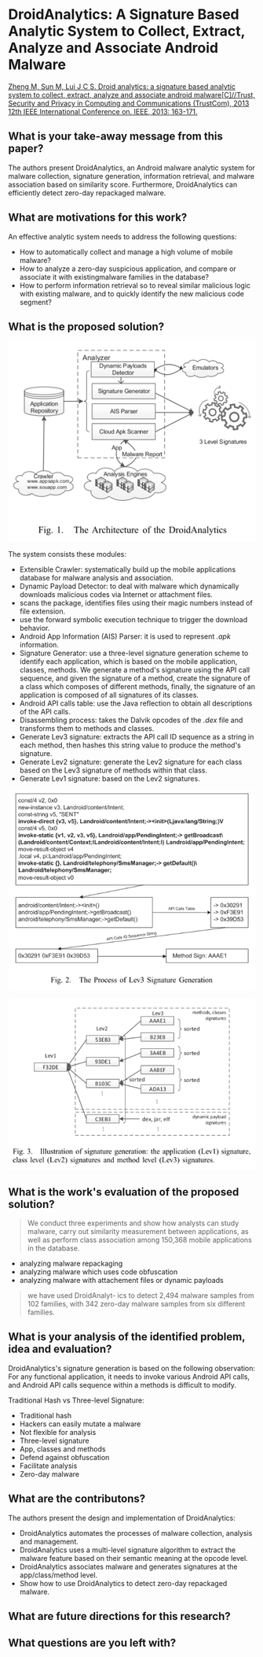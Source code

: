 # DroidAnalytics: A Signature Based Analytic System to Collect, Extract, Analyze and Associate Android Malware

[Zheng M, Sun M, Lui J C S. Droid analytics: a signature based analytic system to collect, extract, analyze and associate android malware[C]//Trust, Security and Privacy in Computing and Communications (TrustCom), 2013 12th IEEE International Conference on. IEEE, 2013: 163-171.](https://arxiv.org/pdf/1302.7212.pdf)

## What is your take-away message from this paper?
The authors present DroidAnalytics, an Android malware analytic system for malware collection, signature generation, information retrieval, and malware association based on similarity score. Furthermore, DroidAnalytics can efficiently detect zero-day repackaged malware.

## What are motivations for this work?
An effective analytic system needs to address the following questions:
- How to automatically collect and manage a high volume of mobile malware?
- How to analyze a zero-day suspicious application, and compare or associate it with existingmalware families in the database?
- How to perform information retrieval so to reveal similar malicious logic with existing malware, and to quickly identify the new malicious code segment?

## What is the proposed solution?

![](1.png)

The system consists these modules:
- Extensible Crawler: systematically build up the mobile applications database for malware analysis and association.
- Dynamic Payload Detector: to deal with malware which dynamically downloads malicious codes via Internet or attachment files.
 - scans the package, identifies files using their magic numbers instead of file extension.
 - use the forward symbolic execution technique to trigger the download behavior.
- Android App Information (AIS) Parser: it is used to represent *.apk* information.
- Signature Generator: use a three-level signature generation scheme to identify each application, which is based on the mobile application, classes, methods. We generate a method's signature using the API call sequence, and given the signature of a method, create the signature of a class which composes of different methods, finally, the signature of an application is composed of all signatures of its classes.
 - Android API calls table: use the Java reflection to obtain all descriptions of the API calls.
 - Disassembling process: takes the Dalvik opcodes of the *.dex* file and transforms them to methods and classes.
 - Generate Lev3 signature: extracts the API call ID sequence as a string in each method, then hashes this string value to produce the method's signature.
 - Generate Lev2 signature: generate the Lev2 signature for each class based on the Lev3 signature of methods within that class.
 - Generate Lev1 signature: based on the Lev2 signatures.

 ![](2.png)

 ![](3.png)

## What is the work's evaluation of the proposed solution?
>We conduct three experiments and show how analysts can study malware, carry out similarity measurement between applications, as well as perform class association among 150,368 mobile applications in the database.

- analyzing malware repackaging
- analyzing malware which uses code obfuscation
- analyzing malware with attachement files or dynamic payloads

>we have used DroidAnalyt- ics to detect 2,494 malware samples from 102 families, with 342 zero-day malware samples from six different families.

## What is your analysis of the identified problem, idea and evaluation?
DroidAnalytics's signature generation is based on the following observation: For any functional application, it needs to invoke various Android API calls, and Android API calls sequence within a methods is difficult to modify.

Traditional Hash vs Three-level Signature:
- Traditional hash
 - Hackers can easily mutate a malware
 - Not flexible for analysis
- Three-level signature
 - App, classes and methods
 - Defend against obfuscation
 - Facilitate analysis
 - Zero-day malware

## What are the contributons?
The authors present the design and implementation of DroidAnalytics:
- DroidAnalytics automates the processes of malware collection, analysis and management.
- DroidAnalytics uses a multi-level signature algorithm to extract the malware feature based on their semantic meaning at the opcode level.
- DroidAnalytics associates malware and generates signatures at the app/class/method level.
- Show how to use DroidAnalytics to detect zero-day repackaged malware.

## What are future directions for this research?
## What questions are you left with?
